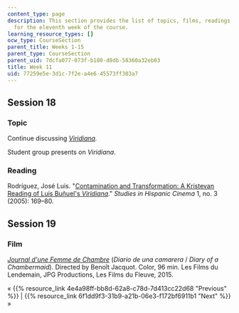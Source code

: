 ```yaml
---
content_type: page
description: This section provides the list of topics, films, readings, and assignments
  for the eleventh week of the course.
learning_resource_types: []
ocw_type: CourseSection
parent_title: Weeks 1-15
parent_type: CourseSection
parent_uid: 7dcfa077-073f-b180-d8db-58360a32eb03
title: Week 11
uid: 77259e5e-3d1c-7f2e-a4e6-45573ff303a7
---
```


Session 18
----------

### Topic

Continue discussing [_Viridiana_](http://www.imdb.com/title/tt0055601/?ref_=fn_al_tt_1)_._ 

Student group presents on _Viridiana_.

### Reading

Rodríguez, José Luis. "[Contamination and Transformation: A Kristevan Reading of Luis Buñuel's _Viridiana_](http://dx.doi.org/10.1386/shci.1.3.169/1)." _Studies in Hispanic Cinema_ 1, no. 3 (2005): 169–80.

Session 19
----------

### Film

[_Journal d'une Femme de Chambre_](http://www.imdb.com/title/tt2711898/?ref_=nv_sr_1) (_Diario de una camarera_ / _Diary of a Chambermaid_). Directed by Benoît Jacquot. Color, 96 min. Les Films du Lendemain, JPG Productions, Les Films du Fleuve, 2015.

« {{% resource_link 4e4a98ff-bb8d-62a8-c78d-7d413cc22d68 "Previous" %}} | {{% resource_link 6f1dd9f3-31b9-a21b-06e3-f172bf6911b1 "Next" %}} »